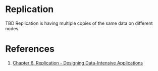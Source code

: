 # Replication
TBD
Replication is having multiple copies of the same data on different nodes.

# References
1. [Chapter 6, Replication - Designing Data-Intensive Applications](https://www.amazon.com/Designing-Data-Intensive-Applications-Reliable-Maintainable/dp/1449373321)

